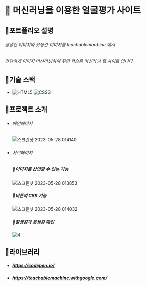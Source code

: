 # 👦 머신러닝을 이용한 얼굴평가 사이트

## 📌포트폴리오 설명
###### 잘생긴 이미지와 못생긴 이미지를 teachablemachine 에서
###### 간단하게 이미지 머신러닝하여 꾸민 학습용 머신러닝 웹 사이트 입니다.

## 📝기술 스택

* ![HTML5](https://img.shields.io/badge/HTML5-E34F26.svg?&style=for-the-badge&logo=HTML5&logoColor=white) ![CSS3](https://img.shields.io/badge/CSS3-1572B6.svg?&style=for-the-badge&logo=CSS3&logoColor=white)

## 📝프로젝트 소개
* ###### 메인페이지

    ![스크린샷 2023-05-28 014140](https://github.com/806hyogi/Face_evaluation_site/assets/101712060/10bffab5-275d-4871-945a-b4740b5c4282)
* ###### 서브페이지
    ##### 📌이미지를 삽입할 수 있는 기능 
    ![스크린샷 2023-05-28 013853](https://github.com/806hyogi/Face_evaluation_site/assets/101712060/f75cb541-89e9-43c9-a342-971e5f275bca)
    ##### 📌버튼의 CSS 기능
    ![스크린샷 2023-05-28 014032](https://github.com/806hyogi/Face_evaluation_site/assets/101712060/e9a3756c-ca64-4d54-8ad8-0a816cd40c9b)
    ##### 📌잘생김과 못생김 확인
    ![4](https://github.com/806hyogi/Face_evaluation_site/assets/101712060/71e9838b-d4d3-4e20-b83c-5ad78f608d5e)

## 📝라이브러리
* ##### https://codepen.io/
* ##### https://teachablemachine.withgoogle.com/
